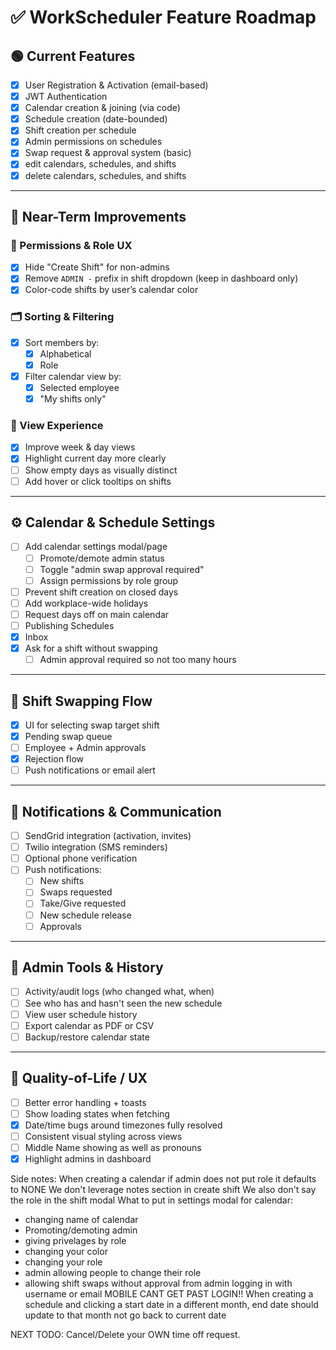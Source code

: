 
# ✅ WorkScheduler Feature Roadmap

## 🟢 Current Features
- [x] User Registration & Activation (email-based)
- [x] JWT Authentication
- [x] Calendar creation & joining (via code)
- [x] Schedule creation (date-bounded)
- [x] Shift creation per schedule
- [x] Admin permissions on schedules
- [x] Swap request & approval system (basic)
- [x] edit calendars, schedules, and shifts
- [x] delete calendars, schedules, and shifts

---

## 🔨 Near-Term Improvements

### 🔐 Permissions & Role UX
- [x] Hide "Create Shift" for non-admins
- [x] Remove `ADMIN -` prefix in shift dropdown (keep in dashboard only)
- [x] Color-code shifts by user’s calendar color

### 🗂️ Sorting & Filtering
- [x] Sort members by:
  - [x] Alphabetical
  - [x] Role
- [x] Filter calendar view by:
  - [x] Selected employee
  - [x] "My shifts only"

### 📅 View Experience
- [x] Improve week & day views
- [x] Highlight current day more clearly
- [ ] Show empty days as visually distinct
- [ ] Add hover or click tooltips on shifts

---

## ⚙️ Calendar & Schedule Settings
- [ ] Add calendar settings modal/page
  - [ ] Promote/demote admin status
  - [ ] Toggle "admin swap approval required"
  - [ ] Assign permissions by role group
- [ ] Prevent shift creation on closed days
- [ ] Add workplace-wide holidays
- [ ] Request days off on main calendar
- [ ] Publishing Schedules
- [x] Inbox
- [x] Ask for a shift without swapping 
  - [ ] Admin approval required so not too many hours

---

## 🔄 Shift Swapping Flow
- [x] UI for selecting swap target shift
- [x] Pending swap queue
- [ ] Employee + Admin approvals
- [x] Rejection flow
- [ ] Push notifications or email alert

---

## 🔔 Notifications & Communication
- [ ] SendGrid integration (activation, invites)
- [ ] Twilio integration (SMS reminders)
- [ ] Optional phone verification
- [ ] Push notifications:
  - [ ] New shifts
  - [ ] Swaps requested
  - [ ] Take/Give requested
  - [ ] New schedule release
  - [ ] Approvals

---

## 🧪 Admin Tools & History
- [ ] Activity/audit logs (who changed what, when)
- [ ] See who has and hasn't seen the new schedule
- [ ] View user schedule history
- [ ] Export calendar as PDF or CSV
- [ ] Backup/restore calendar state

---

## 🧼 Quality-of-Life / UX
- [ ] Better error handling + toasts
- [ ] Show loading states when fetching
- [x] Date/time bugs around timezones fully resolved
- [ ] Consistent visual styling across views
- [ ] Middle Name showing as well as pronouns
- [x] Highlight admins in dashboard

Side notes:
When creating a calendar if admin does not put role it defaults to NONE
We don't leverage notes section in create shift
We also don't say the role in the shift modal
What to put in settings modal for calendar:
 - changing name of calendar
 - Promoting/demoting admin
 - giving privelages by role
 - changing your color
 - changing your role
 - admin allowing people to change their role
 - allowing shift swaps without approval from admin
logging in with username or email
MOBILE CANT GET PAST LOGIN!!
When creating a schedule and clicking a start date in a different month, end date should update to that month not go back to current date

NEXT TODO: Cancel/Delete your OWN time off request.